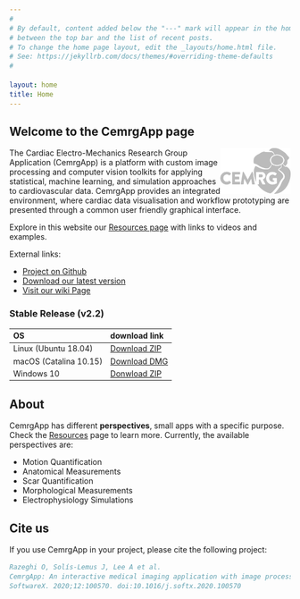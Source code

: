 ```yaml
---
#
# By default, content added below the "---" mark will appear in the home page
# between the top bar and the list of recent posts.
# To change the home page layout, edit the _layouts/home.html file.
# See: https://jekyllrb.com/docs/themes/#overriding-theme-defaults
#

layout: home
title: Home
---
```


## Welcome to the CemrgApp page

<img align="right" height="25%" rotate="180" width="25%" src="./assets/logo-gray.svg">

The Cardiac Electro-Mechanics Research Group Application (CemrgApp) is a platform with 
custom image processing and computer vision toolkits for applying statistical, 
machine learning, and simulation approaches to cardiovascular data. 
CemrgApp provides an integrated environment, where cardiac data visualisation and 
workflow prototyping are presented through a common user friendly graphical interface.


Explore in this website our [Resources page](https://github.com/CemrgDevelopers/CemrgApp/resources) with links to videos and examples.


External links:

+ [Project on Github](https://github.com/CemrgDevelopers/CemrgApp)
+ [Download our latest version](https://github.com/CemrgDevelopers/CemrgApp/releases/tag/v2.2)
+ [Visit our wiki Page](https://github.com/CemrgDevelopers/CemrgApp/wiki)

### Stable Release (v2.2)

| OS                     | download link                                                                                                   |
|:-----------------------|:----------------------------------------------------------------------------------------------------------------|
| Linux (Ubuntu 18.04)   | [Download ZIP](https://github.com/CemrgAppDevelopers/CemrgApp/releases/download/v2.2/CemrgApp-Linux-v2.2.zip)   |
| macOS (Catalina 10.15) | [Download DMG](https://github.com/CemrgAppDevelopers/CemrgApp/releases/download/v2.2/CemrgApp-macOS-v2.2.dmg)   |
| Windows 10             | [Donwload ZIP](https://github.com/CemrgAppDevelopers/CemrgApp/releases/download/v2.2/CemrgApp-Windows-v2.2.zip) |

## About 
CemrgApp has different **perspectives**, small apps with a specific purpose. 
Check the [Resources](https://cemrgappdevelopers.github.io/CemrgApp/resources/)
page to learn more. Currently, the available perspectives are: 

+ Motion Quantification
+ Anatomical Measurements
+ Scar Quantification
+ Morphological Measurements
+ Electrophysiology Simulations

## Cite us

If you use CemrgApp in your project, please cite the following project:
```bibtex
Razeghi O, Solís-Lemus J, Lee A et al.
CemrgApp: An interactive medical imaging application with image processing, computer vision, and machine learning toolkits for cardiovascular research.
SoftwareX. 2020;12:100570. doi:10.1016/j.softx.2020.100570
```
